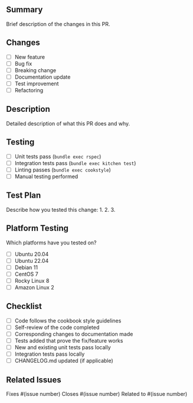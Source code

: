 ## Summary
Brief description of the changes in this PR.

## Changes
- [ ] New feature
- [ ] Bug fix
- [ ] Breaking change
- [ ] Documentation update
- [ ] Test improvement
- [ ] Refactoring

## Description
Detailed description of what this PR does and why.

## Testing
- [ ] Unit tests pass (`bundle exec rspec`)
- [ ] Integration tests pass (`bundle exec kitchen test`)
- [ ] Linting passes (`bundle exec cookstyle`)
- [ ] Manual testing performed

## Test Plan
Describe how you tested this change:
1. 
2. 
3. 

## Platform Testing
Which platforms have you tested on?
- [ ] Ubuntu 20.04
- [ ] Ubuntu 22.04
- [ ] Debian 11
- [ ] CentOS 7
- [ ] Rocky Linux 8
- [ ] Amazon Linux 2

## Checklist
- [ ] Code follows the cookbook style guidelines
- [ ] Self-review of the code completed
- [ ] Corresponding changes to documentation made
- [ ] Tests added that prove the fix/feature works
- [ ] New and existing unit tests pass locally
- [ ] Integration tests pass locally
- [ ] CHANGELOG.md updated (if applicable)

## Related Issues
Fixes #(issue number)
Closes #(issue number)
Related to #(issue number)